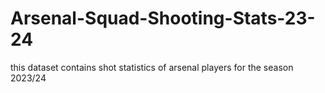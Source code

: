 # Arsenal-Squad-Shooting-Stats-23-24
this dataset contains shot statistics of arsenal players for the season 2023/24
